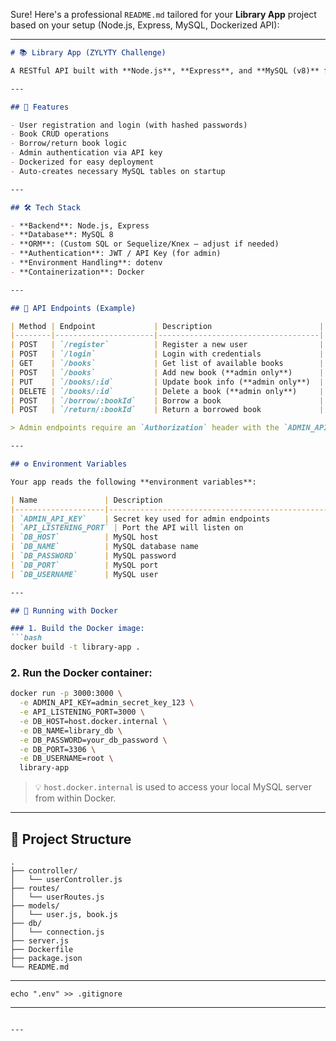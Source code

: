Sure! Here's a professional `README.md` tailored for your **Library App** project based on your setup (Node.js, Express, MySQL, Dockerized API):

---

````markdown
# 📚 Library App (ZYLYTY Challenge)

A RESTful API built with **Node.js**, **Express**, and **MySQL (v8)** for managing users, books, and borrowing activities in the ZYLYTY Library System. Designed to support user registration, authentication, and admin-level management of books.

---

## 🚀 Features

- User registration and login (with hashed passwords)
- Book CRUD operations
- Borrow/return book logic
- Admin authentication via API key
- Dockerized for easy deployment
- Auto-creates necessary MySQL tables on startup

---

## 🛠️ Tech Stack

- **Backend**: Node.js, Express
- **Database**: MySQL 8
- **ORM**: (Custom SQL or Sequelize/Knex – adjust if needed)
- **Authentication**: JWT / API Key (for admin)
- **Environment Handling**: dotenv
- **Containerization**: Docker

---

## 🧪 API Endpoints (Example)

| Method | Endpoint             | Description                        |
|--------|----------------------|------------------------------------|
| POST   | `/register`          | Register a new user                |
| POST   | `/login`             | Login with credentials             |
| GET    | `/books`             | Get list of available books        |
| POST   | `/books`             | Add new book (**admin only**)      |
| PUT    | `/books/:id`         | Update book info (**admin only**)  |
| DELETE | `/books/:id`         | Delete a book (**admin only**)     |
| POST   | `/borrow/:bookId`    | Borrow a book                      |
| POST   | `/return/:bookId`    | Return a borrowed book             |

> Admin endpoints require an `Authorization` header with the `ADMIN_API_KEY`.

---

## ⚙️ Environment Variables

Your app reads the following **environment variables**:

| Name               | Description                                      |
|--------------------|--------------------------------------------------|
| `ADMIN_API_KEY`    | Secret key used for admin endpoints              |
| `API_LISTENING_PORT` | Port the API will listen on                    |
| `DB_HOST`          | MySQL host                                       |
| `DB_NAME`          | MySQL database name                              |
| `DB_PASSWORD`      | MySQL password                                   |
| `DB_PORT`          | MySQL port                                       |
| `DB_USERNAME`      | MySQL user                                       |

---

## 🐳 Running with Docker

### 1. Build the Docker image:
```bash
docker build -t library-app .
````

### 2. Run the Docker container:

```bash
docker run -p 3000:3000 \
  -e ADMIN_API_KEY=admin_secret_key_123 \
  -e API_LISTENING_PORT=3000 \
  -e DB_HOST=host.docker.internal \
  -e DB_NAME=library_db \
  -e DB_PASSWORD=your_db_password \
  -e DB_PORT=3306 \
  -e DB_USERNAME=root \
  library-app
```

> 💡 `host.docker.internal` is used to access your local MySQL server from within Docker.

---

## 📁 Project Structure

```
.
├── controller/
│   └── userController.js
├── routes/
│   └── userRoutes.js
├── models/
│   └── user.js, book.js
├── db/
│   └── connection.js
├── server.js
├── Dockerfile
├── package.json
└── README.md
```

---




  ```
  echo ".env" >> .gitignore
  ```

---

```

---
```
